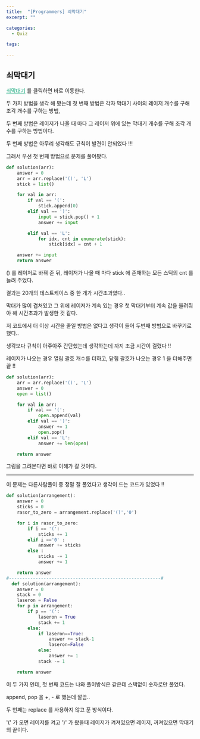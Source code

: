 ```yaml
---
title:  "[Programmers] 쇠막대기"
excerpt: ""

categories:
  - Quiz

tags:

---
```


## 쇠막대기

<a href="https://programmers.co.kr/learn/courses/30/lessons/42585" style="color:#0FA678" target="_blank">쇠막대기</a> 를 클릭하면 바로 이동한다.

두 가지 방법을 생각 해 봤는데 첫 번째 방법은 각자 막대기 사이의 레이저 개수를 구해 조각 개수를 구하는 방법,

두 번째 방법은 레이저가 나올 때 마다 그 레이저 위에 있는 막대기 개수를 구해 조각 개수를 구하는 방법이다.

두 번째 방법은 아무리 생각해도 규칙이 발견이 안되었다 !!!

그래서 우선 첫 번째 방법으로 문제를 풀어봤다.

```python
def solution(arr):
	answer = 0
	arr = arr.replace('()', 'L')
	stick = list()

	for val in arr:
		if val == '(':
			stick.append(0)
		elif val == ')':
			input = stick.pop() + 1
			answer += input

		elif val == 'L':
			for idx, cnt in enumerate(stick):
				stick[idx] = cnt + 1

	answer += input
	return answer
```

() 를 레이저로 바꿔 준 뒤, 레이저가 나올 때 마다 stick 에 존재하는 모든 스틱의 cnt 를 늘려 주었다.

결과는 20개의 테스트케이스 중 한 개가 시간초과였다..

막대가 많이 겹쳐있고 그 위에 레이저가 계속 있는 경우 첫 막대기부터 계속 값을 올려줘야 해 시간초과가 발생한 것 같다.

저 코드에서 더 이상 시간을 줄일 방법은 없다고 생각이 들어 두번째 방법으로 바꾸기로 했다..

생각보다 규칙이 아주아주 간단했는데 생각하는데 까지 조금 시간이 걸렸다 !!

레이저가 나오는 경우 열림 괄호 개수를 더하고, 닫힘 괄호가 나오는 경우 1 을 더해주면 끝 !!

```python
def solution(arr):
	arr = arr.replace('()', 'L')
	answer = 0
	open = list()

	for val in arr:
		if val == '(':
			open.append(val)
		elif val == ')':
			answer += 1
			open.pop()
		elif val == 'L':
			answer += len(open)

	return answer
```

그림을 그려본다면 바로 이해가 갈 것이다.

---

이 문제는 다른사람풀이 중 정말 잘 풀었다고 생각이 드는 코드가 있었다 !!

```python
def solution(arrangement):
    answer = 0
    sticks = 0
    rasor_to_zero = arrangement.replace('()','0')

    for i in rasor_to_zero:
        if i == '(':
            sticks += 1
        elif i =='0' :
            answer += sticks
        else :
            sticks -= 1
            answer += 1

    return answer
#---------------------------------------------------------#
  def solution(arrangement):
    answer = 0
    stack = 0
    laseron = False
    for p in arrangement:
        if p == '(':
            laseron = True
            stack += 1
        else:
            if laseron==True:
                answer += stack-1
                laseron=False
            else:
                answer += 1
            stack -= 1

    return answer
```

이 두 가지 인데, 첫 번째 코드는 나와 풀이방식은 같은데 스택없이 숫자로만 풀었다.

append, pop 을 +, - 로 했는데 깔끔..

두 번째는 replace 를 사용하지 않고 푼 방식이다.

'(' 가 오면 레이저를 켜고 ')' 가 왔을때 레이저가 켜져있으면 레이저, 꺼져있으면 막대기의 끝이다.